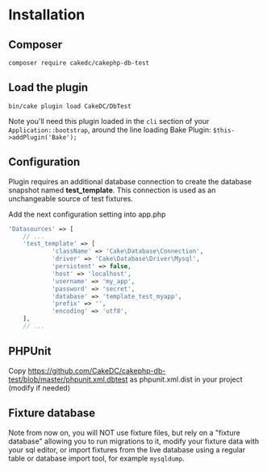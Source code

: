 Installation
============

Composer
--------

```
composer require cakedc/cakephp-db-test
```

Load the plugin
---------------

```
bin/cake plugin load CakeDC/DbTest
```
Note you'll need this plugin loaded in the `cli` section of your `Application::bootstrap`, around the line loading
Bake Plugin: `$this->addPlugin('Bake');`

Configuration
-------------

Plugin requires an additional database connection to create the database snapshot named **test_template**.
This connection is used as an unchangeable source of test fixtures.

Add the next configuration setting into app.php


```php
'Datasources' => [
    // ...
    'test_template' => [
            'className' => 'Cake\Database\Connection',
        	'driver' => 'Cake\Database\Driver\Mysql',
        	'persistent' => false,
        	'host' => 'localhost',
        	'username' => 'my_app',
        	'password' => 'secret',
        	'database' => 'template_test_myapp',
        	'prefix' => '',
        	'encoding' => 'utf8',
    ],
    // ...
```

PHPUnit
-------
Copy https://github.com/CakeDC/cakephp-db-test/blob/master/phpunit.xml.dbtest as phpunit.xml.dist in your
project (modify if needed)

Fixture database
----------------

Note from now on, you will NOT use fixture files, but rely on a "fixture database" allowing you to run
migrations to it, modify your fixture data with your sql editor, or import fixtures from the live
database using a regular table or database import tool, for example `mysqldump`.


